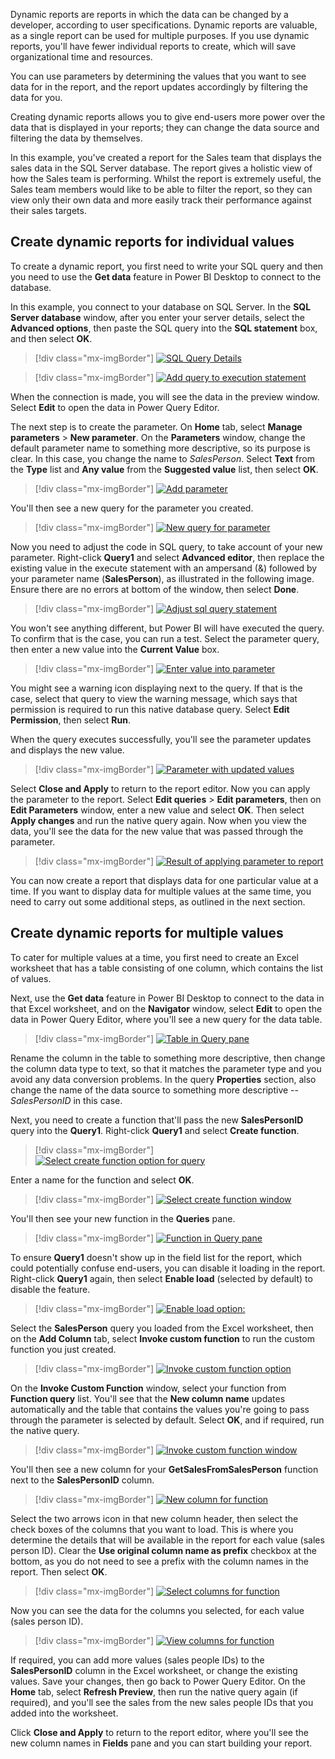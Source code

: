 Dynamic reports are reports in which the data can be changed by a developer, according to user specifications. Dynamic reports are valuable, as a single report can be used for multiple purposes. If you use dynamic reports, you'll have fewer individual reports to create, which will save organizational time and resources.

You can use parameters by determining the values that you want to see data for in the report, and the report updates accordingly by filtering the data for you.

Creating dynamic reports allows you to give end-users more power over the data that is displayed in your reports; they can change the data source and filtering the data by themselves.

In this example, you've created a report for the Sales team that displays the sales data in the SQL Server database. The report gives a holistic view of how the Sales team is performing. Whilst the report is extremely useful, the Sales team members would like to be able to filter the report, so they can view only their own data and more easily track their performance against their sales targets.

## Create dynamic reports for individual values 

To create a dynamic report, you first need to write your SQL query and then you need to use the **Get data** feature in Power BI Desktop to connect to the database.

In this example, you connect to your database on SQL Server. In the **SQL Server database** window, after you enter your server details, select the **Advanced options**, then paste the SQL query into the **SQL statement** box, and then select **OK**.

> [!div class="mx-imgBorder"]
> [![SQL Query Details](../media/2-sql-query-ss.png)](../media/2-sql-query-ss.png#lightbox)

> [!div class="mx-imgBorder"]
> [![Add query to execution statement](../media/2-add-query-execution-statement-ssm.png)](../media/2-add-query-execution-statement-ssm.png#lightbox)

When the connection is made, you will see the data in the preview window. Select **Edit** to open the data in Power Query Editor.

The next step is to create the parameter. On **Home** tab, select **Manage parameters** > **New parameter**. On the **Parameters** window, change the default parameter name to something more descriptive, so its purpose is clear. In this case, you change the name to *SalesPerson*. Select **Text** from the **Type** list and **Any value** from the **Suggested value** list, then select **OK**.

> [!div class="mx-imgBorder"]
> [![Add parameter](../media/2-add-parameter-ss.png)](../media/2-add-parameter-ss.png#lightbox)

You'll then see a new query for the parameter you created.

> [!div class="mx-imgBorder"]
> [![New query for parameter](../media/2-parameter-query-ss.png)](../media/2-parameter-query-ss.png#lightbox)

Now you need to adjust the code in SQL query, to take account of your new parameter. Right-click **Query1** and select **Advanced editor**, then replace the existing value in the execute statement with an ampersand (&) followed by your parameter name (**SalesPerson**), as illustrated in the following image. Ensure there are no errors at bottom of the window, then select **Done**.

> [!div class="mx-imgBorder"]
> [![Adjust sql query statement](../media/2-adjust-sql-query-statement-ssm.png)](../media/2-adjust-sql-query-statement-ssm.png#lightbox)

You won't see anything different, but Power BI will have executed the query. To confirm that is the case, you can run a test. Select the parameter query, then enter a new value into the **Current Value** box.

> [!div class="mx-imgBorder"]
> [![Enter value into parameter](../media/2-enter-parameter-value-ss.png)](../media/2-enter-parameter-value-ss.png#lightbox)

You might see a warning icon displaying next to the query. If that is the case, select that query to view the warning message, which says that permission is required to run this native database query. Select **Edit Permission**, then select **Run**.

When the query executes successfully, you'll see the parameter updates and displays the new value.

> [!div class="mx-imgBorder"]
> [![Parameter with updated values](../media/2-paramenter-updated-values-ss.png)](../media/2-paramenter-updated-values-ss.png#lightbox)

Select **Close and Apply** to return to the report editor. Now you can apply the parameter to the report. Select **Edit queries** > **Edit parameters**, then on **Edit Parameters** window, enter a new value and select **OK**. Then select **Apply changes** and run the native query again. Now when you view the data, you'll see the data for the new value that was passed through the parameter.

> [!div class="mx-imgBorder"]
> [![Result of applying parameter to report](../media/2-apply-parameter-report-ss.png)](../media/2-apply-parameter-report-ss.png#lightbox)

You can now create a report that displays data for one particular value at a time. If you want to display data for multiple values at the same time, you need to carry out some additional steps, as outlined in the next section.

## Create dynamic reports for multiple values

To cater for multiple values at a time, you first need to create an Excel worksheet that has a table consisting of one column, which contains the list of values.

Next, use the **Get data** feature in Power BI Desktop to connect to the data in that Excel worksheet, and on the **Navigator** window, select **Edit** to open the data in Power Query Editor, where you'll see a new query for the data table.

> [!div class="mx-imgBorder"]
> [![Table in Query pane](../media/2-table-query-pane-ss.png)](../media/2-table-query-pane-ss.png#lightbox)

Rename the column in the table to something more descriptive, then change the column data type to text, so that it matches the parameter type and you avoid any data conversion problems. In the query **Properties** section, also change the name of the data source to something more descriptive -- *SalesPersonID* in this case.

Next, you need to create a function that'll pass the new **SalesPersonID** query into the **Query1**. Right-click **Query1** and select **Create function**.

> [!div class="mx-imgBorder"]
> [![Select create function option for query](../media/2-create-function-option-ssm.png)](../media/2-create-function-option-ssm.png#lightbox)

Enter a name for the function and select **OK**.

> [!div class="mx-imgBorder"]
> [![Select create function window](../media/2-create-function-window-ss.png)](../media/2-create-function-window-ss.png#lightbox)

You'll then see your new function in the **Queries** pane.

> [!div class="mx-imgBorder"]
> [![Function in Query pane](../media/2-function-query-pane-ssm.png)](../media/2-function-query-pane-ssm.png#lightbox)

To ensure **Query1** doesn't show up in the field list for the report, which could potentially confuse end-users, you can disable it loading in the report. Right-click **Query1** again, then select **Enable load** (selected by default) to disable the feature.

> [!div class="mx-imgBorder"]
> [![Enable load option: ](../media/2-enable-load-option-ssm.png)](../media/2-enable-load-option-ssm.png#lightbox)

Select the **SalesPerson** query you loaded from the Excel worksheet, then on the **Add Column** tab, select **Invoke custom function** to run the custom function you just created.

> [!div class="mx-imgBorder"]
> [![Invoke custom function option](../media/2-invoke-custom-function-option-ssm.png)](../media/2-invoke-custom-function-option-ssm.png#lightbox)

On the **Invoke Custom Function** window, select your function from **Function query** list. You'll see that the **New column name** updates automatically and the table that contains the values you're going to pass through the parameter is selected by default. Select **OK**, and if required, run the native query.

> [!div class="mx-imgBorder"]
> [![Invoke custom function window](../media/2-invoke-custom-function-window-ss.png)](../media/2-invoke-custom-function-window-ss.png#lightbox)

You'll then see a new column for your **GetSalesFromSalesPerson** function next to the **SalesPersonID** column.

> [!div class="mx-imgBorder"]
> [![New column for function](../media/2-function-column-ss.png)](../media/2-function-column-ss.png#lightbox)

Select the two arrows icon in that new column header, then select the check boxes of the columns that you want to load. This is where you determine the details that will be available in the report for each value (sales person ID). Clear the **Use original column name as prefix** checkbox at the bottom, as you do not need to see a prefix with the column names in the report. Then select **OK**.

> [!div class="mx-imgBorder"]
> [![Select columns for function](../media/2-select-columns-function-ss.png)](../media/2-select-columns-function-ss.png#lightbox)

Now you can see the data for the columns you selected, for each value (sales person ID).

> [!div class="mx-imgBorder"]
> [![View columns for function](../media/2-view-columns-function-ss.png)](../media/2-view-columns-function-ss.png#lightbox)

If required, you can add more values (sales people IDs) to the **SalesPersonID** column in the Excel worksheet, or change the existing values. Save your changes, then go back to Power Query Editor. On the **Home** tab, select **Refresh Preview**, then run the native query again (if required), and you'll see the sales from the new sales people IDs that you added into the worksheet.

Click **Close and Apply** to return to the report editor, where you'll see the new column names in **Fields** pane and you can start building your report.
